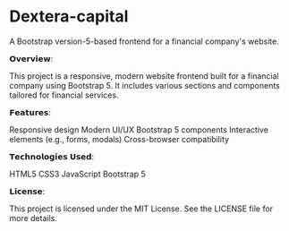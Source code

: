 # Dextera-capital
A Bootstrap version-5-based frontend for a financial company's website.

𝗢𝘃𝗲𝗿𝘃𝗶𝗲𝘄:

This project is a responsive, modern website frontend built for a financial company using Bootstrap 5. It includes various sections and components tailored for financial services.

𝗙𝗲𝗮𝘁𝘂𝗿𝗲𝘀:

Responsive design
Modern UI/UX
Bootstrap 5 components
Interactive elements (e.g., forms, modals)
Cross-browser compatibility

𝗧𝗲𝗰𝗵𝗻𝗼𝗹𝗼𝗴𝗶𝗲𝘀 𝗨𝘀𝗲𝗱:

HTML5
CSS3
JavaScript
Bootstrap 5

𝗟𝗶𝗰𝗲𝗻𝘀𝗲:

This project is licensed under the MIT License. See the LICENSE file for more details.

